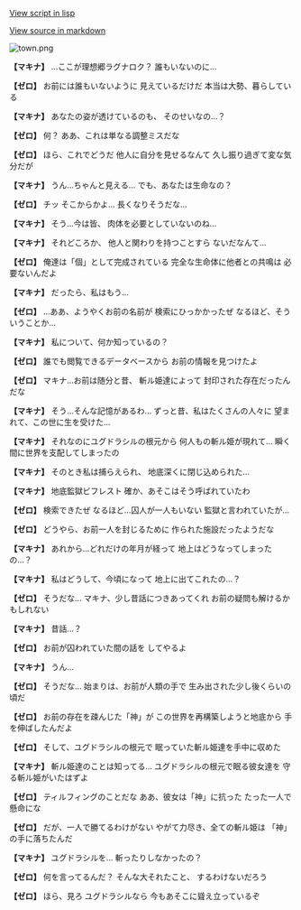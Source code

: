 [View script in lisp](../scripts/110140430.txt)

[View source in markdown](110140430.md)

![town.png](../images/backgrounds/town.png)

**【マキナ】**
…ここが理想郷ラグナロク？
誰もいないのに…

**【ゼロ】**
お前には誰もいないように
見えているだけだ
本当は大勢、暮らしている

**【マキナ】**
あなたの姿が透けているのも、
そのせいなの…？

**【ゼロ】**
何？
ああ、これは単なる調整ミスだな

**【ゼロ】**
ほら、これでどうだ
他人に自分を見せるなんて
久し振り過ぎて変な気分だが

**【マキナ】**
うん…ちゃんと見える…
でも、あなたは生命なの？

**【ゼロ】**
チッ
そこからかよ…
長くなりそうだな…

**【マキナ】**
そう…今は皆、
肉体を必要としていないのね…

**【マキナ】**
それどころか、
他人と関わりを持つことすら
ないだなんて…

**【ゼロ】**
俺達は「個」として完成されている
完全な生命体に他者との共鳴は
必要ないんだよ

**【マキナ】**
だったら、私はもう…

**【ゼロ】**
…ああ、ようやくお前の名前が
検索にひっかかったぜ
なるほど、そういうことか…

**【マキナ】**
私について、何か知っているの？

**【ゼロ】**
誰でも閲覧できるデータベースから
お前の情報を見つけたよ

**【ゼロ】**
マキナ…お前は随分と昔、
斬ル姫達によって
封印された存在だったんだな

**【マキナ】**
そう…そんな記憶があるわ…
ずっと昔、私はたくさんの人々に
望まれて、この世に生を受けた…

**【マキナ】**
それなのにユグドラシルの根元から
何人もの斬ル姫が現れて…
瞬く間に世界を支配してしまったの

**【マキナ】**
そのとき私は捕らえられ、
地底深くに閉じ込められた…

**【マキナ】**
地底監獄ビフレスト
確か、あそこはそう呼ばれていたわ

**【ゼロ】**
検索できたぜ
なるほど…囚人が一人もいない
監獄と言われていたが…

**【ゼロ】**
どうやら、お前一人を封じるために
作られた施設だったようだな

**【マキナ】**
あれから…どれだけの年月が経って
地上はどうなってしまったの…？

**【マキナ】**
私はどうして、今頃になって
地上に出てこれたの…？

**【ゼロ】**
そうだな…
マキナ、少し昔話につきあってくれ
お前の疑問も解けるかもしれない

**【マキナ】**
昔話…？

**【ゼロ】**
お前が囚われていた間の話を
してやるよ

**【マキナ】**
うん…

**【ゼロ】**
そうだな…
始まりは、お前が人類の手で
生み出された少し後くらいの頃だ

**【ゼロ】**
お前の存在を疎んじた「神」が
この世界を再構築しようと地底から
手を伸ばしたんだよ

**【ゼロ】**
そして、ユグドラシルの根元で
眠っていた斬ル姫達を手中に収めた

**【マキナ】**
斬ル姫達のことは知ってる…
ユグドラシルの根元で眠る彼女達を
守る斬ル姫がいたはずよ

**【ゼロ】**
ティルフィングのことだな
ああ、彼女は「神」に抗った
たった一人で懸命にな

**【ゼロ】**
だが、一人で勝てるわけがない
やがて力尽き、全ての斬ル姫は
「神」の手に落ちたんだ

**【マキナ】**
ユグドラシルを…
斬ったりしなかったの？

**【ゼロ】**
何を言ってるんだ？
そんな大それたこと、
するわけないだろう

**【ゼロ】**
ほら、見ろ
ユグドラシルなら
今もあそこに聳え立っているぞ